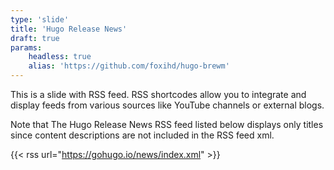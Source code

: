 ```yaml
---
type: 'slide'
title: 'Hugo Release News'
draft: true
params:
    headless: true
    alias: 'https://github.com/foxihd/hugo-brewm'
---
```


This is a slide with RSS feed.
RSS shortcodes allow you to integrate and display feeds from various sources like YouTube channels or external blogs.

Note that The Hugo Release News RSS feed listed below displays only titles since content descriptions are not included in the RSS feed xml.

{{< rss url="https://gohugo.io/news/index.xml" >}}
